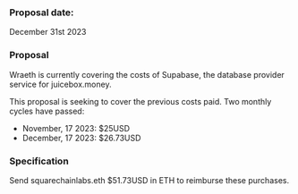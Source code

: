 ### **Proposal date:**

December 31st 2023

### **Proposal**

Wraeth is currently covering the costs of Supabase, the database provider service for juicebox.money.

This proposal is seeking to cover the previous costs paid. Two monthly cycles have passed:

- November, 17 2023: $25USD
- December, 17 2023: $26.73USD

### **Specification**

Send squarechainlabs.eth $51.73USD in ETH to reimburse these purchases.
